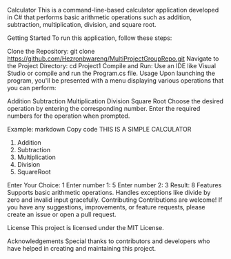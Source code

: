  Calculator
This is a command-line-based calculator application developed in C# that performs basic arithmetic operations such as addition, subtraction, multiplication, division, and square root.

Getting Started
To run this application, follow these steps:

Clone the Repository: git clone https://github.com/Hezronbwareng/MultiProjectGroupRepo.git
Navigate to the Project Directory: cd Project1
Compile and Run: Use an IDE like Visual Studio or compile and run the Program.cs file.
Usage
Upon launching the program, you'll be presented with a menu displaying various operations that you can perform:

Addition
Subtraction
Multiplication
Division
Square Root
Choose the desired operation by entering the corresponding number. Enter the required numbers for the operation when prompted.

Example:
markdown
Copy code
THIS IS A SIMPLE CALCULATOR
1. Addition
2. Subtraction 
3. Multiplication
4. Division
5. SquareRoot

Enter Your Choice: 1
Enter number 1: 5
Enter number 2: 3
Result: 8
Features
Supports basic arithmetic operations.
Handles exceptions like divide by zero and invalid input gracefully.
Contributing
Contributions are welcome! If you have any suggestions, improvements, or feature requests, please create an issue or open a pull request.

License
This project is licensed under the MIT License.

Acknowledgements
Special thanks to contributors and developers who have helped in creating and maintaining this project.
